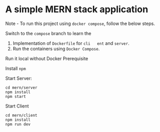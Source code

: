 # A simple MERN stack application

Note - To run this project using ```docker compose```, follow the below steps.

Switch to the ```compose``` branch to learn the

1. Implementation of ```Dockerfile``` for ```cli   ent``` and ```server```.
2. Run the containers using ```Docker Compose```.

Run it local without Docker
Prerequisite

Install ```npm```

Start Server:
```
cd mern/server
npm install
npm start
```
Start Client
```
cd mern/client
npm install
npm run dev
```

